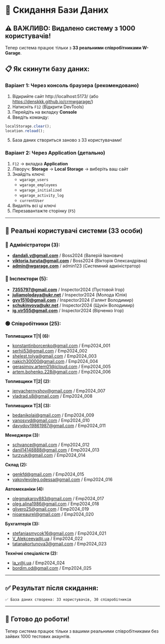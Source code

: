 # 🔄 Скидання Бази Даних

## ⚠️ ВАЖЛИВО: Видалено систему з 1000 користувачів!

Тепер система працює тільки з **33 реальними співробітниками W-Garage**.

## 📋 Як скинути базу даних:

### Варіант 1: Через консоль браузера (рекомендовано)

1. Відкрийте сайт http://localhost:5173/ (або https://denskkk.github.io/crmwgarage/)
2. Натисніть `F12` (Відкрити DevTools)
3. Перейдіть на вкладку **Console**
4. Введіть команду:

```javascript
localStorage.clear();
location.reload();
```

5. База даних створиться заново з 33 користувачами!

### Варіант 2: Через Application (детально)

1. `F12` → вкладка **Application**
2. Ліворуч: **Storage** → **Local Storage** → виберіть ваш сайт
3. Знайдіть ключі:
   - `wgarage_users`
   - `wgarage_employees`
   - `wgarage_initialized`
   - `wgarage_activity_log`
   - `currentUser`
4. Видаліть всі ці ключі
5. Перезавантажте сторінку (`F5`)

---

## 👥 Реальні користувачі системи (33 особи)

### 🔴 Адміністратори (3):
- **dandali.v@gmail.com** / Boss2024 (Валерій Іванович)
- **viktoria.turuta@gmail.com** / Boss2024 (Вікторія Олександрівна)
- **admin@wgarage.com** / admin123 (Системний адміністратор)

### 🔵 Інспектори (5):
- **7355797@gmail.com** / Inspector2024 (Пустовой Ігор)
- **juliamolodaya@ukr.net** / Inspector2024 (Молода Юлія)
- **gvv1510@gmail.com** / Inspector2024 (Галянт Володимир)
- **schukinvova@ukr.net** / Inspector2024 (Щукін Володимир)
- **ig.vir555@gmail.com** / Inspector2024 (Вірченко Ігор)

### 🟢 Співробітники (25):

**Топливщики Т|1| (6):**
- konstantinborcenko@gmail.com / Emp2024_001
- serhii53@gmail.com / Emp2024_002
- shelest.tolya@gmail.com / Emp2024_003
- nakich30000@gmail.com / Emp2024_004
- gerasimov.artem01@icloud.com / Emp2024_005
- artem.bohenko.228@gmail.com / Emp2024_006

**Топливщики Т|2| (2):**
- jenyachernyshov@gmail.com / Emp2024_007
- vladrad.s8@gmail.com / Emp2024_008

**Топливщики Т|3| (3):**
- bedanikolai@gmail.com / Emp2024_009
- vanosvvd@gmail.com / Emp2024_010
- davydov19861987@gmail.com / Emp2024_011

**Менеджери (3):**
- schvance@gmail.com / Emp2024_012
- danil14148888@gmail.com / Emp2024_013
- turzvuk@gmail.com / Emp2024_014

**Склад (2):**
- genkfd@gmail.com / Emp2024_015
- yakovlevoleg.odessa@gmail.com / Emp2024_016

**Автомеханіки (4):**
- olegmakarov883@gmail.com / Emp2024_017
- oleg.alina1986@gmail.com / Emp2024_018
- glivero25@gmail.com / Emp2024_019
- nioareaurel@gmail.com / Emp2024_020

**Бухгалтерія (3):**
- stefaniasmycok16@gmail.com / Emp2024_021
- V_Alekceeva@i.ua / Emp2024_022
- tatanakortunova3@gmail.com / Emp2024_023

**Технічні спеціалісти (2):**
- la_v@i.ua / Emp2024_024
- bordim.od@gmail.com / Emp2024_025

---

## ✅ Результат після скидання:

```
✅ База даних створена: 33 користувачів, 30 співробітників
```

---

## 🚀 Готово до роботи!

Тепер система працює тільки з вашими реальними співробітниками без зайвих 1000 тестових акаунтів.
